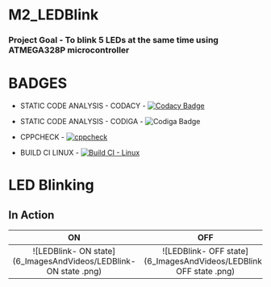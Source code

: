 # M2_LEDBlink
### Project Goal - To blink 5 LEDs at the same time using ATMEGA328P microcontroller

# BADGES
* STATIC CODE ANALYSIS - CODACY - [![Codacy Badge](https://app.codacy.com/project/badge/Grade/bf826cebd0174f738d3d67361245cf74)](https://www.codacy.com/gh/VISHNUAMMU5140/M2_LEDBlink/dashboard?utm_source=github.com&amp;utm_medium=referral&amp;utm_content=VISHNUAMMU5140/M2_LEDBlink&amp;utm_campaign=Badge_Grade)
* STATIC CODE ANALYSIS - CODIGA - ![Codiga Badge](https://api.codiga.io/project/32847/score/svg)

* CPPCHECK - [![cppcheck](https://github.com/VISHNUAMMU5140/M1_March_2022/actions/workflows/cpp.yml/badge.svg)](https://github.com/VISHNUAMMU5140/M1_March_2022/actions/workflows/cpp.yml)
* BUILD CI LINUX - [![Build CI - Linux](https://github.com/VISHNUAMMU5140/M1_March_2022/actions/workflows/c-cpp.yml/badge.svg)](https://github.com/VISHNUAMMU5140/M1_March_2022/actions/workflows/c-cpp.yml)
  
# LED Blinking 

## In Action

|ON|OFF|
|:--:|:--:|
|![LEDBlink- ON state](6_ImagesAndVideos/LEDBlink- ON state .png)|![LEDBlink- OFF state](6_ImagesAndVideos/LEDBlink- OFF state .png)|
